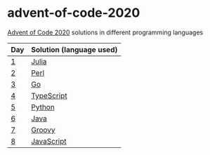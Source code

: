 # advent-of-code-2020

[Advent of Code 2020](https://adventofcode.com/2020/) solutions in different programming languages

| Day | Solution (language used) |
| - | - |
| [1](https://adventofcode.com/2020/day/1) | [Julia](1) |
| [2](https://adventofcode.com/2020/day/2) | [Perl](2) |
| [3](https://adventofcode.com/2020/day/3) | [Go](3) |
| [4](https://adventofcode.com/2020/day/4) | [TypeScript](4) |
| [5](https://adventofcode.com/2020/day/5) | [Python](5) |
| [6](https://adventofcode.com/2020/day/6) | [Java](6) |
| [7](https://adventofcode.com/2020/day/7) | [Groovy](7) |
| [8](https://adventofcode.com/2020/day/8) | [JavaScript](8) |
